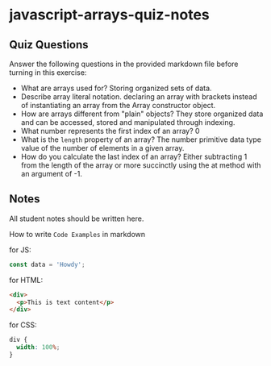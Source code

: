 # javascript-arrays-quiz-notes

## Quiz Questions

Answer the following questions in the provided markdown file before turning in this exercise:

- What are arrays used for?
  Storing organized sets of data.
- Describe array literal notation.
  declaring an array with brackets instead of instantiating an array from the Array constructor object.
- How are arrays different from "plain" objects?
  They store organized data and can be accessed, stored and manipulated through indexing.
- What number represents the first index of an array?
  0
- What is the `length` property of an array?
  The number primitive data type value of the number of elements in a given array.
- How do you calculate the last index of an array?
  Either subtracting 1 from the length of the array or more succinctly using the at method with an argument of -1.

## Notes

All student notes should be written here.

How to write `Code Examples` in markdown

for JS:

```javascript
const data = 'Howdy';
```

for HTML:

```html
<div>
  <p>This is text content</p>
</div>
```

for CSS:

```css
div {
  width: 100%;
}
```
